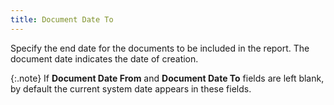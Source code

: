 ```yaml
---
title: Document Date To
---
```



Specify the end date for the documents to be included in the report.  The document date indicates the date of creation.


{:.note}
If **Document 
 Date From** and **Document 
 Date To** fields are left  blank, by default the current system date appears in these fields.
